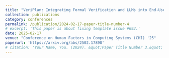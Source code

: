 ```yaml
---
title: "VeriPlan: Integrating Formal Verification and LLMs into End-User Planning"
collection: publications
category: conferences
permalink: /publication/2024-02-17-paper-title-number-4
# excerpt: 'This paper is about fixing template issue #693.'
date: 2025-02-17
venue: "Conference on Human Factors in Computing Systems (CHI) '25"
paperurl: 'https://arxiv.org/abs/2502.17898'
# citation: 'Your Name, You. (2024). &quot;Paper Title Number 3.&quot; <i>GitHub Journal of Bugs</i>. 1(3).'
---
```


<!-- The contents above will be part of a list of publications, if the user clicks the link for the publication than the contents of section will be rendered as a full page, allowing you to provide more information about the paper for the reader. When publications are displayed as a single page, the contents of the above "citation" field will automatically be included below this section in a smaller font. -->
